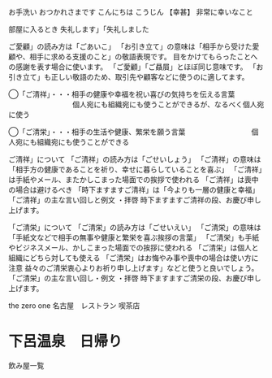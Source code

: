 お手洗い
おつかれさまです
こんにちは
こうじん
【幸甚】
非常に幸いなこと

部屋に入るとき
失礼します」「失礼しました

ご愛顧」の読み方は「ごあいこ」
「お引き立て」の意味は「相手から受けた愛顧や、相手に求める支援のこと」の敬語表現です。 目をかけてもらったことへの感謝を表す場合に使います。 「ご愛顧」「ご贔屓」とほぼ同じ意味です。 「お引き立て」も正しい敬語のため、取引先や顧客などに使うのに適してます。

◯「ご清祥」・・・相手の健康や幸福を祝い喜びの気持ちを伝える言葉
　　　　　　　　　個人宛にも組織宛にも使うことができるが、なるべく個人宛に使う

◯「ご清栄」・・・相手の生活や健康、繁栄を願う言葉
　　　　　　　　　個人宛にも組織宛にも使うことができる
 
 ご清祥」について
「ご清祥」の読み方は「ごせいしょう」
「ご清祥」の意味は「相手方の健康であることを祈り、幸せに暮らしていることを喜ぶ」
「ご清祥」は手紙やメール、またかしこまった場面での挨拶で使われる
「ご清祥」は喪中の場合は避けるべき
「時下ますますご清祥」は「今よりも一層の健康と幸福」
「ご清祥」の主な言い回しと例文
・拝啓 時下ますますご清祥の段、お慶び申し上げます。


「ご清栄」について
「ご清栄」の読み方は「ごせいえい」
「ご清栄」の意味は「手紙文などで相手の無事や健康と繁栄を喜ぶ挨拶の言葉」
「ご清栄」も手紙やビジネスメール、かしこまった場面での挨拶に使われる
「ご清栄」は個人と組織にどちら対しても使える
「ご清栄」はお悔やみ事や喪中の場合は使い方に注意
益々のご清栄衷心よりお祈り申し上げます」などと使うと良いでしょう。
「ご清栄」の主な言い回し・例文
・拝啓 時下ますますご清栄の段、お慶び申し上げます。


the zero one
名古屋　レストラン
喫茶店

# 下呂温泉　日帰り
飲み屋一覧


